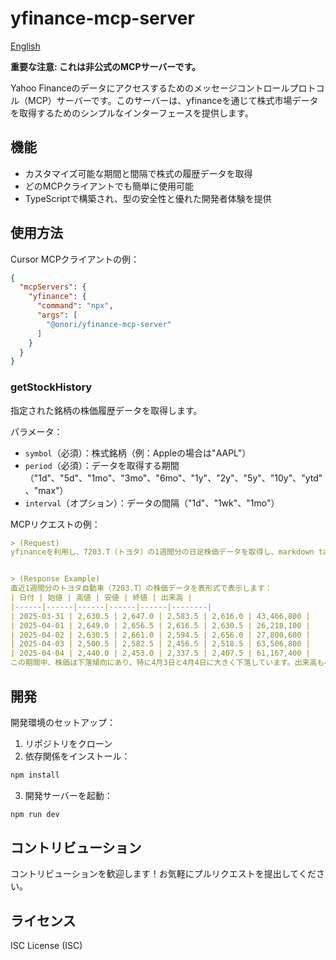 # yfinance-mcp-server

[English](./README.md)

**重要な注意: これは非公式のMCPサーバーです。**

Yahoo Financeのデータにアクセスするためのメッセージコントロールプロトコル（MCP）サーバーです。このサーバーは、yfinanceを通じて株式市場データを取得するためのシンプルなインターフェースを提供します。

## 機能

- カスタマイズ可能な期間と間隔で株式の履歴データを取得
- どのMCPクライアントでも簡単に使用可能
- TypeScriptで構築され、型の安全性と優れた開発者体験を提供

## 使用方法

Cursor MCPクライアントの例：

```json
{
  "mcpServers": {
    "yfinance": {
      "command": "npx",
      "args": [
        "@onori/yfinance-mcp-server"
      ]
    }
  }
}
```

### getStockHistory

指定された銘柄の株価履歴データを取得します。

パラメータ：
- `symbol`（必須）：株式銘柄（例：Appleの場合は"AAPL"）
- `period`（必須）：データを取得する期間（"1d"、"5d"、"1mo"、"3mo"、"6mo"、"1y"、"2y"、"5y"、"10y"、"ytd"、"max"）
- `interval`（オプション）：データの間隔（"1d"、"1wk"、"1mo"）

MCPリクエストの例：

```markdown
> (Request) 
yfinanceを利用し、7203.T（トヨタ）の1週間分の日足株価データを取得し、markdown tableで表示してください


> (Response Example)
直近1週間分のトヨタ自動車（7203.T）の株価データを表形式で表示します：
| 日付 | 始値 | 高値 | 安値 | 終値 | 出来高 |
|------|------|------|------|------|--------|
| 2025-03-31 | 2,630.5 | 2,647.0 | 2,583.5 | 2,616.0 | 43,466,800 |
| 2025-04-01 | 2,649.0 | 2,656.5 | 2,616.5 | 2,630.5 | 26,218,100 |
| 2025-04-02 | 2,630.5 | 2,661.0 | 2,594.5 | 2,656.0 | 27,800,600 |
| 2025-04-03 | 2,500.5 | 2,582.5 | 2,456.5 | 2,518.5 | 63,506,800 |
| 2025-04-04 | 2,440.0 | 2,453.0 | 2,337.5 | 2,407.5 | 61,167,400 |
この期間中、株価は下落傾向にあり、特に4月3日と4月4日に大きく下落しています。出来高も4月3日と4月4日に大幅に増加しており、市場の関心が高まっていたことがわかります。
```

## 開発

開発環境のセットアップ：

1. リポジトリをクローン
2. 依存関係をインストール：
```bash
npm install
```
3. 開発サーバーを起動：
```bash
npm run dev
```

## コントリビューション

コントリビューションを歓迎します！お気軽にプルリクエストを提出してください。

## ライセンス

ISC License (ISC) 